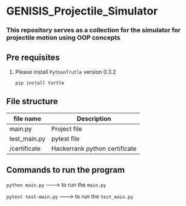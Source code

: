 # GENISIS_Projectile_Simulator

### This repository serves as a collection for the  simulator for projectile motion using OOP concepts

## Pre requisites 
1. Please install `PythonTrutle` version 0.3.2

      `pip install turtle`

## File structure

| file name |  Description|
|-----------|-------------|
|main.py| Project file |
|test_main.py | pytest file|
|/certificate| Hackerrank python certificate|

## Commands to run the program

`python main.py`   ---> to run the `main.py`

`pytest test-main.py`    ---> to run the `test_main.py`

